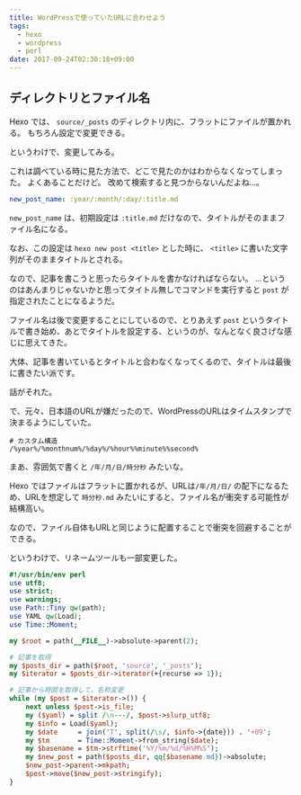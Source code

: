 ```yaml
---
title: WordPressで使っていたURLに合わせよう
tags:
  - hexo
  - wordpress
  - perl
date: 2017-09-24T02:30:18+09:00
---
```


## ディレクトリとファイル名

Hexo では、 `source/_posts` のディレクトリ内に、フラットにファイルが置かれる。
もちろん設定で変更できる。

というわけで、変更してみる。

これは調べている時に見た方法で、どこで見たのかはわからなくなってしまった。
よくあることだけど。
改めて検索すると見つからないんだよね…。

```yaml _config.yml
new_post_name: :year/:month/:day/:title.md
```

`new_post_name` は、初期設定は `:title.md` だけなので、タイトルがそのままファイル名になる。

なお、この設定は `hexo new post <title>` とした時に、 `<title>` に書いた文字列がそのままタイトルとされる。

なので、記事を書こうと思ったらタイトルを書かなければならない。
…というのはあんまりじゃないかと思ってタイトル無しでコマンドを実行すると `post` が指定されたことになるようだ。

ファイル名は後で変更することにしているので、とりあえず `post` というタイトルで書き始め、あとでタイトルを設定する、というのが、なんとなく良さげな感じに思えてきた。

大体、記事を書いているとタイトルと合わなくなってくるので、タイトルは最後に書きたい派です。

話がそれた。

で、元々、日本語のURLが嫌だったので、WordPressのURLはタイムスタンプで決まるようにしていた。

```WordPress
# カスタム構造
/%year%/%monthnum%/%day%/%hour%%minute%%second%
```

まあ、雰囲気で書くと `/年/月/日/時分秒` みたいな。

Hexo ではファイルはフラットに置かれるが、URLは`/年/月/日/` の配下になるため、URLを想定して `時分秒.md` みたいにすると、ファイル名が衝突する可能性が結構高い。

なので、ファイル自体もURLと同じように配置することで衝突を回避することができる。

というわけで、リネームツールも一部変更した。

```perl tools/rename_posts
#!/usr/bin/env perl
use utf8;
use strict;
use warnings;
use Path::Tiny qw(path);
use YAML qw(Load);
use Time::Moment;

my $root = path(__FILE__)->absolute->parent(2);

# 記事を取得
my $posts_dir = path($root, 'source', '_posts');
my $iterator = $posts_dir->iterator(+{recurse => 1});

# 記事から時間を取得して、名称変更
while (my $post = $iterator->()) {
    next unless $post->is_file;
    my ($yaml) = split /\n---/, $post->slurp_utf8;
    my $info = Load($yaml);
    my $date     = join('T', split(/\s/, $info->{date})) . '+09';
    my $tm       = Time::Moment->from_string($date);
    my $basename = $tm->strftime('%Y/%m/%d/%H%M%S');
    my $new_post = path($posts_dir, qq{$basename.md})->absolute;
    $new_post->parent->mkpath;
    $post->move($new_post->stringify);
}

```
